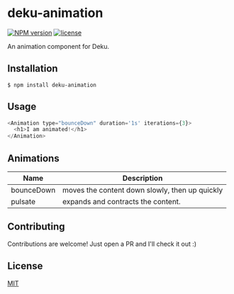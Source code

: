 
# deku-animation
[![NPM version][npm-image]][npm-url]
[![license][license-image]][license-url]

An animation component for Deku.

## Installation

    $ npm install deku-animation

## Usage

```js
<Animation type="bounceDown" duration='1s' iterations={3}>
  <h1>I am animated!</h1>
</Animation>
```

## Animations

| Name | Description          |
| ------------- | ----------- |
| bounceDown      | moves the content down slowly, then up quickly |
| pulsate     | expands and contracts the content.     |

## Contributing

Contributions are welcome! Just open a PR and I'll check it out :)

## License

[MIT](https://tldrlegal.com/license/mit-license)

[npm-image]: https://img.shields.io/npm/v/deku-animation.svg?style=flat-square
[npm-url]: https://npmjs.org/package/deku-animation
[license-image]: https://img.shields.io/npm/l/express.svg
[license-url]: https://tldrlegal.com/license/mit-license
